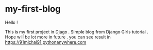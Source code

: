 # my-first-blog

Hello !

This is my first project in Djago .
Simple blog from Django Girls tutorial .
Hope will be lot more in future . 
you can see result in https://91michal91.pythonanywhere.com
